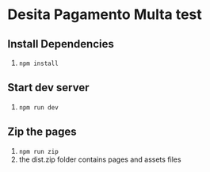 # Desita Pagamento Multa test

## Install Dependencies

1. `npm install`

## Start dev server

1. `npm run dev`

## Zip the pages

1. `npm run zip`
2. the dist.zip folder contains pages and assets files
